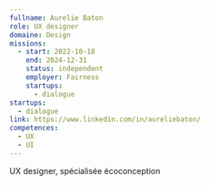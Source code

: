 ```yaml
---
fullname: Aurelie Baton
role: UX designer
domaine: Design
missions:
  - start: 2022-10-18
    end: 2024-12-31
    status: independent
    employer: Fairness
    startups:
      - dialogue
startups:
  - dialogue
link: https://www.linkedin.com/in/aureliebaton/
competences:
  - UX
  - UI
---
```

UX designer, spécialisée écoconception